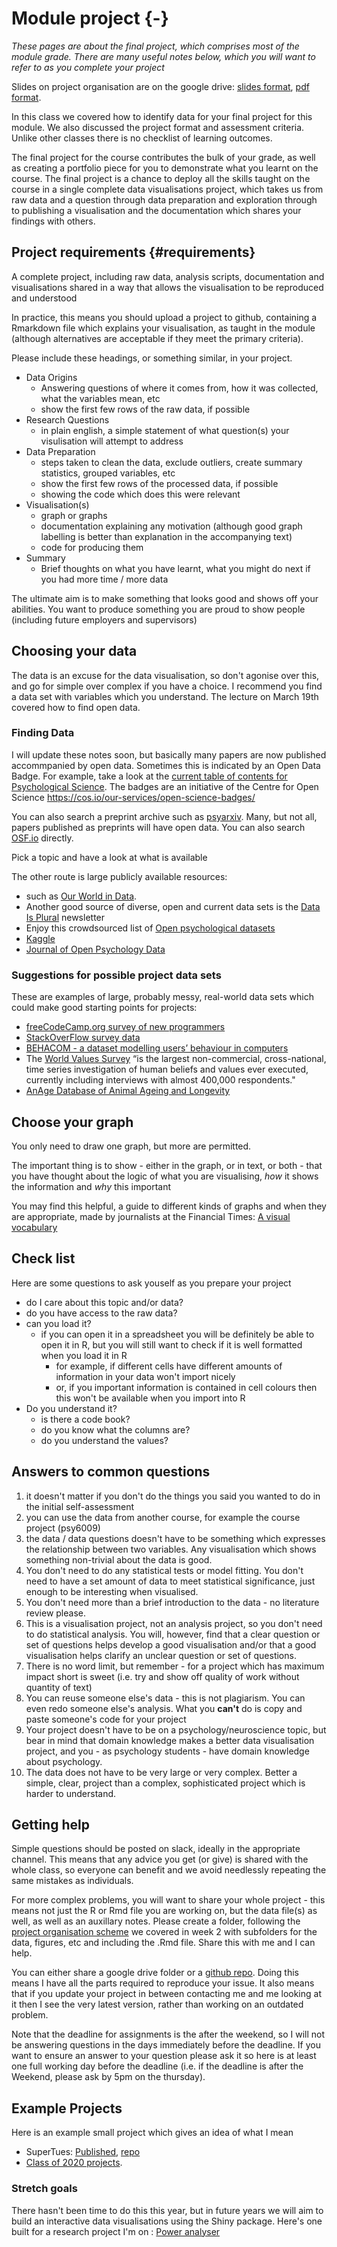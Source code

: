 # Module project {-}

<div class="info">
<p><em>These pages are about the final project, which comprises most of the module grade. There are many useful notes below, which you will want to refer to as you complete your project</em></p>
</div>
  
Slides on project organisation are on the google drive: [slides format](https://docs.google.com/presentation/d/1crdlTcYf3hy15pE9Tz-0EdpQyaxCt2uOJ5w9IOX0UW0/edit?usp=sharing), [pdf format](https://drive.google.com/file/d/1rMhl90cesR99Jpwwh5MUpXrY9xfsMR82/view?usp=sharing). 


In this class we covered how to identify data for your final project for this module. We also discussed the project format and assessment criteria. Unlike other classes there is no checklist of learning outcomes.

The final project for the course contributes the bulk of your grade, as well as creating a portfolio piece for you to demonstrate what you learnt on the course. The final project is a chance to deploy all the skills taught on the course in a single complete data visualisations project, which takes us from raw data and a question through data preparation and exploration through to publishing a visualisation and the documentation which shares your findings with others.

## Project requirements {#requirements}

A complete project, including raw data, analysis scripts, documentation and visualisations shared in a way that allows the visualisation to be reproduced and understood

In practice, this means you should upload a project to github, containing a Rmarkdown file which explains your visualisation, as taught in the module (although alternatives are acceptable if they meet the primary criteria).

Please include these headings, or something similar, in your project.

* Data Origins
  * Answering questions of where it comes from, how it was collected, what the variables mean, etc
  * show the first few rows of the raw data, if possible
* Research Questions
  * in plain english, a simple statement of what question(s) your visulisation will attempt to address
* Data Preparation
  * steps taken to clean the data, exclude outliers, create summary statistics, grouped variables, etc
  * show the first few rows of the processed data, if possible
  * showing the code which does this were relevant
* Visualisation(s)
  * graph or graphs
  * documentation explaining any motivation (although good graph labelling is better than explanation in the accompanying text)
  * code for producing them
* Summary
  * Brief thoughts on what you have learnt, what you might do next if you had more time / more data
  
<div class="info">
<p>The ultimate aim is to make something that looks good and shows off your abilities. You want to produce something you are proud to show people (including future employers and supervisors)</p>
</div>
  
## Choosing your data

The data is an excuse for the data visualisation, so don't agonise over this, and go for simple over complex if you have a choice. I recommend you find a data set with variables which you understand. The lecture on March 19th covered how to find open data. 

### Finding Data

I will update these notes soon, but basically many papers are now published accommpanied by open data. Sometimes this is indicated by an Open Data Badge. For example, take a look at the [current table of contents for Psychological Science](https://journals.sagepub.com/toc/pss/current). The badges are an initiative of the Centre for Open Science https://cos.io/our-services/open-science-badges/

You can also search a preprint archive such as [psyarxiv](https://psyarxiv.com/). Many, but not all, papers published as preprints will have open data. You can also search [OSF.io](https://osf.io/) directly. 

Pick a topic and have a look at what is available

The other route is large publicly available resources:

* such as [Our World in Data](https://ourworldindata.org/). 
* Another good source of diverse, open and current data sets is the [Data Is Plural](http://tinyletter.com/data-is-plural/archive) newsletter
* Enjoy this crowdsourced list of [Open psychological datasets](https://docs.google.com/spreadsheets/d/1ejOJTNTL5ApCuGTUciV0REEEAqvhI2Rd2FCoj7afops/edit#gid=0)
* [Kaggle](https://www.kaggle.com/)
* [Journal of Open Psychology Data](https://openpsychologydata.metajnl.com/articles/)

### Suggestions for possible project data sets 

These are examples of large, probably messy, real-world data sets which could make good starting points for projects:

* [freeCodeCamp.org survey of new programmers](https://github.com/freeCodeCamp?q=new-coder-survey)
* [StackOverFlow survey data](https://insights.stackoverflow.com/survey/)
* [BEHACOM - a dataset modelling users’ behaviour in computers](https://www.sciencedirect.com/science/article/pii/S2352340920306612)
* The [World Values Survey](http://www.worldvaluessurvey.org/wvs.jsp) “is the largest non-commercial, cross-national, time series investigation of human beliefs and values ever executed, currently including interviews with almost 400,000 respondents."
* [AnAge Database of Animal Ageing and Longevity](https://genomics.senescence.info/species/index.html)

## Choose your graph

You only need to draw one graph, but more are permitted.

The important thing is to show - either in the graph, or in text, or both - that you have thought about the logic of what you are visualising, *how* it shows the information and *why* this important

You may find this helpful, a guide to different kinds of graphs and when they are appropriate, made by journalists at the Financial Times: [A visual vocabulary](https://ft-interactive.github.io/visual-vocabulary/)


## Check list

Here are some questions to ask youself as you prepare your project

* do I care about this topic and/or data?
* do you have access to the raw data?
* can you load it?
  * if you can open it in a spreadsheet you will be definitely be able to open it in R, but you will still want to check if it is well formatted when you load it in R
    * for example, if different cells have different amounts of information in your data won't import nicely
    * or, if you important information is contained in cell colours then this won't be available when you import into R
* Do you understand it?
  * is there a code book?
  * do you know what the columns are?
  * do you understand the values?
  
  
## Answers to common questions
  
  1. it doesn't matter if you don't do the things you said you wanted to do in the initial self-assessment
  2. you can use the data from another course, for example the course project (psy6009)
  3. the data / data questions doesn't have to be something which expresses the relationship between two variables. Any visualisation which shows something non-trivial about the data is good.
  4. You don't need to do any statistical tests or model fitting. You don't need to have a set amount of data to meet statistical significance, just enough to be interesting when visualised.
  5. You don't need more than a brief introduction to the data - no literature review please.
  6. This is a visualisation project, not an analysis project, so you don't need to do statistical analysis. You will, however, find that a clear question or set of questions helps develop a good visualisation and/or that a good visualisation helps clarify an unclear question or set of questions.
  7. There is no word limit, but remember - for a project which has maximum impact short is sweet (i.e. try and show off quality of work without quantity of text)
  8. You can reuse someone else's data - this is not plagiarism. You can even redo someone else's analysis. What you **can't** do is copy and paste someone's code for your project
  9. Your project doesn't have to be on a psychology/neuroscience topic, but bear in mind that domain knowledge makes a better data visualisation project, and you - as psychology students - have domain knowledge about psychology.
  10. The data does not have to be very large or very complex. Better a simple, clear, project than a complex, sophisticated project which is harder to understand.
## Getting help

Simple questions should be posted on slack, ideally in the appropriate channel. This means that any advice you get (or give) is shared with the whole class, so everyone can benefit and we avoid needlessly repeating the same mistakes as individuals.

For more complex problems, you will want to share your whole project - this means not just the R or Rmd file you are working on, but the data file(s) as well, as well as an auxillary notes. 
Please create a folder, following the [project organisation scheme](project-organisation.html) we covered in week 2 with subfolders for the data, figures, etc and including the .Rmd file. Share this with me and I can help. 

You can either share a google drive folder or a [github repo](git-and-github.html). Doing this means I have all the parts required to reproduce your issue. It also means that if you  update your project in between contacting me and me looking at it then I see the very latest version, rather than working on an outdated problem.

Note that the deadline for assignments is the after the weekend, so I will not be answering questions in the days immediately before the deadline. If you want to ensure an answer to your question please ask it so here is at least one full working day before the deadline (i.e. if the deadline is after the Weekend, please ask by 5pm on the thursday).
  
## Example Projects

Here is an example small project which gives an idea of what I mean

* SuperTues: [Published](https://tomstafford.github.io/supertues/), [repo](https://github.com/tomstafford/supertues)
* [Class of 2020 projects](class-of-2020.html).

### Stretch goals

There hasn't been time to do this this year, but in future years we will aim to build an interactive data visualisations using the Shiny package. Here's one built for a research project I'm on : [Power analyser](https://sheffield-university.shinyapps.io/decision_power/)


